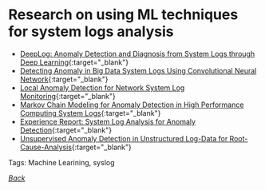# Research on using ML techniques for system logs analysis

- [DeepLog: Anomaly Detection and Diagnosis from System Logs through Deep Learning](../../docs/DeepLog-Anomaly-Detection-and-Diagnosis-from-System-Logs.pdf){:target="_blank"}
- [Detecting Anomaly in Big Data System Logs Using Convolutional Neural Network](../../docs/Detecting-Anomaly-in-Big-Data-System-Logs-Using-Convolutional-Neural-Network.pdf){:target="_blank"}
- [Local Anomaly Detection for Network System Log Monitoring](../../docs/Local-Anomaly-Detection-for-Network-System-Log-Monitoring.pdf){:target="_blank"}
- [Markov Chain Modeling for Anomaly Detection in High Performance Computing System Logs](../../docs/markov-chain-modeling-for-anomaly-detection-in-high-performance-computing-system-logs.pdf){:target="_blank"}
- [Experience Report: System Log Analysis for Anomaly Detection](../../docs/Experience-Report-System-Log-Analysis-for-Anomaly-Detection.pdf){:target="_blank"}
- [Unsupervised Anomaly Detection in Unstructured Log-Data for Root-Cause-Analysis](../../docs/unsupervised-anomaly-detection-in-unstructured-log-data-for-root-cause-analysis.pdf){:target="_blank"}

Tags: Machine Learining, syslog

[_Back_](../)
